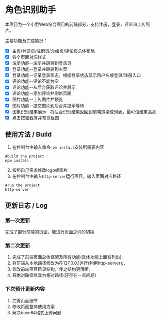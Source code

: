 # 角色识别助手
本项目为一个小型Web综合项目的前端部分，支持注册，登录，评论和上传照片。

主要功能及完成情况：
- [x] 主页/登录页/注册页/介绍页/评论页总体布局
- [x] 各个页面对应样式
- [x] 注册功能--注册并跳转到登录页
- [x] 登录功能--登录并跳转到主页
- [x] 登录功能--记录登录状态，根据登录状态显示用户名或登录/注册入口
- [x] 评论功能--评论不能为空
- [x] 评论功能--从后台获取评论并展示
- [x] 评论功能--添加评论并刷新页面
- [x] 图片功能--上传图片并预览
- [x] 图片功能--提交图片到后台并提示等待
- [x] 图象识别结果展示--将后台识别结果返回到前端渲染成列表，最可信结果高亮
- [x] 点击按钮截屏并预览截图

## 使用方法 / Build
1. 在控制台中输入命令`npm install`安装所需要内容
```
#build the project
npm install
```
2. 按照自己需求修改logo或图片
3. 在控制台中输入`http-server`运行项目，输入页面对应路径
```
#run the project
http-server
```

## 更新日志 / Log
### 第一次更新
完成了部分前端的页面，能进行页面之间的切换

### 第二次更新
1. 完成了前端页面总体框架及所有功能(具体功能上面有列出);
2. 将前端从本地路径修改为在127.0.0.1运行(利用http-server);，
3. 修改前端项目目录结构，使之结构更清晰;
4. 将绝对路径修改为相对路径(还存在一点问题)

### 下次预计更新内容
1. 完善页面细节
2. 修改页面整体使用方案
3. 解决base64格式上传问题

